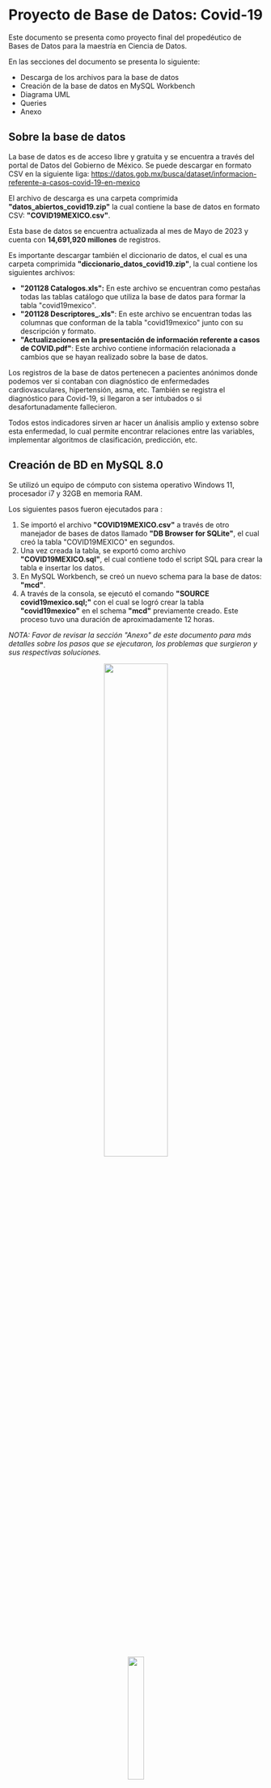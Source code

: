 # Proyecto de Base de Datos: Covid-19
Este documento se presenta como proyecto final del propedéutico de Bases de Datos para la maestría en Ciencia de Datos.

En las secciones del documento se presenta lo siguiente:
- Descarga de los archivos para la base de datos
- Creación de la base de datos en MySQL Workbench
- Diagrama UML
- Queries
- Anexo


## Sobre la base de datos
La base de datos es de acceso libre y gratuita y se encuentra a través del portal de Datos del Gobierno de México. Se puede descargar en formato CSV en la siguiente liga:
https://datos.gob.mx/busca/dataset/informacion-referente-a-casos-covid-19-en-mexico

El archivo de descarga es una carpeta comprimida **"datos_abiertos_covid19.zip"** la cual contiene la base de datos en formato CSV: **"COVID19MEXICO.csv"**.

Esta base de datos se encuentra actualizada al mes de Mayo de 2023 y cuenta con **14,691,920 millones** de registros.

Es importante descargar también el diccionario de datos, el cual es una carpeta comprimida **"diccionario_datos_covid19.zip"**, la cual contiene los siguientes archivos:
- **"201128 Catalogos.xls":** En este archivo se encuentran como pestañas todas las tablas catálogo que utiliza la base de datos para formar la tabla "covid19mexico". 
- **"201128 Descriptores_.xls"**: En este archivo se encuentran todas las columnas que conforman de la tabla "covid19mexico" junto con su descripción y formato.
- **"Actualizaciones en la presentación de información referente a casos de COVID.pdf"**: Este archivo contiene información relacionada a cambios que se hayan realizado sobre la base de datos.

Los registros de la base de datos pertenecen a pacientes anónimos donde podemos ver si contaban con diagnóstico de enfermedades cardiovasculares, hipertensión, asma, etc. También se registra el diagnóstico para Covid-19, si llegaron a ser intubados o si desafortunadamente fallecieron.

Todos estos indicadores sirven ar hacer un ánalisis amplio y extenso sobre esta enfermedad, lo cual permite encontrar relaciones entre las variables, implementar algoritmos
de clasificación, predicción, etc. 

## Creación de BD en MySQL 8.0

Se utilizó un equipo de cómputo con sistema operativo Windows 11, procesador i7 y 32GB en memoria RAM.

Los siguientes pasos fueron ejecutados para :
1. Se importó el archivo **"COVID19MEXICO.csv"** a través de otro manejador de bases de datos llamado **"DB Browser for SQLite"**, el cual creó la tabla "COVID19MEXICO" en segundos.
2. Una vez creada la tabla, se exportó como archivo **"COVID19MEXICO.sql"**, el cual contiene todo el script SQL para crear la tabla e insertar los datos.
3. En MySQL Workbench, se creó un nuevo schema para la base de datos: **"mcd"**.
4. A través de la consola, se ejecutó el comando **"SOURCE covid19mexico.sql;"** con el cual se logró crear la tabla **"covid19mexico"** en el schema **"mcd"** previamente creado. Este proceso tuvo una duración de aproximadamente 12 horas. 

*NOTA: Favor de revisar la sección "Anexo" de este documento para más detalles sobre los pasos que se ejecutaron, los problemas que surgieron y sus respectivas soluciones.*

<p align="center"><img src="https://github.com/jrivera15/MCD/assets/5826577/285af16a-5e5c-4f1f-bd0c-c5b21a3bc048"  width="50%" height="50%"></p>
<p align="center"><img src="https://github.com/jrivera15/MCD/assets/5826577/95b50717-0332-48ab-95c4-5fc82fad346d"  width="25%" height="25%"></p>




## Creción de tablas de catálogo
El archivo **"201128 Catalogos.xls"** contiene todas las tablas catálogo en cada una de sus pestañas. Para importarlas en MySQL Workbench, primeramente se guardó cada una de las pestañas como un archivo individual en formato CSV:

<p align="center"><img src="https://github.com/jrivera15/MCD/assets/5826577/e1be5452-cdf9-4f40-9456-11d1a393e911"  width="25%" height="25%"></p>



Una vez realizado esto, se importó cada uno de los catálogos en MySQLWorkbench a través de la herramienta "Table Data Import Wizard":

<p align="center"><img src="https://github.com/jrivera15/MCD/assets/5826577/2ed8b010-dc0b-4655-95ad-8b18cbd623cd"  width="15%" height="15%"></p>

Es importante 

<p align="center"><img src="https://github.com/jrivera15/MCD/assets/5826577/97b43c59-d728-4ee5-ace5-744a384e754d"  width="50%" height="50%"></p>




## Diagrama UML
## Queries
## Anexo

Durante la creación de la tabla "covid19mexico" se presentaron algunos problemas los cuales se enlistan a continuación junto con la solución correspondiente.

Inicialmente se intentó utilizar la herramienta "TABLE DATA IMPORT WIZARD" que provee MySQL Workbench, pero el proceso fue muy lento. En 2 días sólo importó
aproximadamente el 5% del total de registros (800,000 aprox). Esta acción fue cancelada.

Se exploró la siguiente opción con resultados exitosos:
1. Se importó el archivo CSV a través de otro manejador de bases de datos llamado "DB Browser for SQLite", el cual creó la tabla "COVID19MEXICO" en segundos.
2. Una vez creada la tabla, se exportó como archivo .sql, el cual contiene todo el script SQL para crear la tabla e importar los datos.
3. En MySQL Workbench, se utilizó la herramienta "DATA IMPORT", sin embargo se presentaron algunos problemas:  
  
  a. **Error 1064** 
  <p align="center"><img src="https://github.com/jrivera15/MCD/assets/5826577/e8555302-e2d0-459b-9d45-df821785a16d"  width="50%" height="50%"></p>
  
  Se solucionó eliminando el primer y último registro del script SQL, el cual contenía las lineas "BEGIN TRANSACTION;" y "COMMIT;" respectivamente.
  También las dobles comillas que tenían el nombre de la tabla y las columnas para cada tabla presenraban problema, así que se removieron.
  
  <p align="center"><img src="https://github.com/jrivera15/MCD/assets/5826577/dd512d55-c354-40bf-b69a-f533850e01fc"  width="50%" height="50%"></p>  
  
  b. Error: Al insertar los registros, la columna "PAIS_ORIGEN" que era inicialmente de tipo "INT" presentaba valores de tipo "TEXT" (por ejemplo: "Estados Unidos de           América") lo cual causaba conflicto.
  Se solucionó exportando de nuevo el archivo .sql desde "DB Browser for SQLite", indicando que la variable "PAIS_ORIGEN" era de tipo "TEXT".

  <p align="center"><img src="https://github.com/jrivera15/MCD/assets/5826577/182caf74-754c-4aa6-a3c1-50b6a8762588"  width="50%" height="50%"></p>  

4. Una vez que se solucionaron los problemas se inició el proceso de creación de la tabla y la inserción de los registros. Este proceso tuvo que ser detenido ya que
   también mostró ser muy lento y no se podía medir el avance.

5. Finalmente, a través de la consola se ejecutó el comando "SOURCE covid19mexico.sql;" con el cual se logró crear la tabla "covid19mexico" en el schema "mcd" previamente creado. Este proceso tuvo una duración de aproximadamente 12 horas. A diferencia de MySQL Workbench, a través de la consola sí se podía consultar el número de registros que 
se iban insertando.
